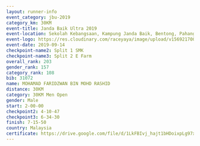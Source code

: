 ```yaml
---
layout: runner-info 
event_category: jbu-2019 
category_km: 30KM 
event-title: Janda Baik Ultra 2019 
event-location: Sekolah Kebangsaan, Kampung Janda Baik, Bentong, Pahang, Malaysia 
event-logo: https://res.cloudinary.com/raceyaya/image/upload/v1569217009/logo/janda-baik_vch1pc.jpg 
event-date: 2019-09-14 
checkpoint-name2: Split 1 SMK 
checkpoint-name3: Split 2 E Farm 
overall_rank: 203
gender_rank: 157
category_rank: 108
bib: 31072
name: MOHAMAD FARIDZWAN BIN MOHD RASHID
distance: 30KM
category: 30KM Men Open
gender: Male
start: 2-00-00
checkpoint2: 4-10-47
checkpoint3: 6-34-30
finish: 7-15-50
country: Malaysia
certificate: https://drive.google.com/file/d/1LkFBIvj_hajt1bHDoixpLg97xCFHR14P/view?usp=sharing
---
```

